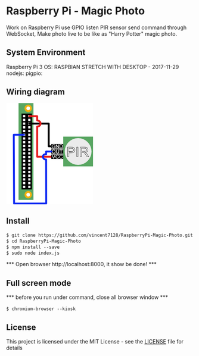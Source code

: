 Raspberry Pi - Magic Photo
======
Work on Raspberry Pi use GPIO listen PIR sensor send command through WebSocket, Make photo live to be like as "Harry Potter" magic photo.

## System Environment
Raspberry Pi 3
OS: RASPBIAN STRETCH WITH DESKTOP - 2017-11-29
nodejs:
pigpio:

## Wiring diagram

![Wiring Diagram](/wiring-diagram.png)

## Install
```
$ git clone https://github.com/vincent7128/RaspberryPi-Magic-Photo.git
$ cd RaspberryPi-Magic-Photo
$ npm install --save
$ sudo node index.js
```
*** Open browser http://localhost:8000, it show be done! ***

## Full screen mode
*** before you run under command, close all browser window ***
```
$ chromium-browser --kiosk
```

## License

This project is licensed under the MIT License - see the [LICENSE](LICENSE) file for details
